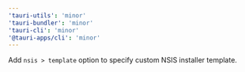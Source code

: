 ```yaml
---
'tauri-utils': 'minor'
'tauri-bundler': 'minor'
'tauri-cli': 'minor'
'@tauri-apps/cli': 'minor'
---
```


Add `nsis > template` option to specify custom NSIS installer template.
